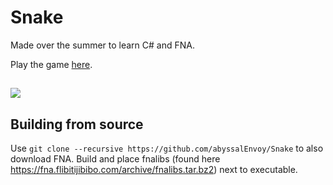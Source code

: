 # Snake

Made over the summer to learn C# and FNA.

Play the game [here](https://abyssalenvoy.itch.io/snake-ii).

##
![](https://img.itch.zone/aW1hZ2UvMTI0NTYwOS83MjU5Mzk2LnBuZw==/original/xS22Pg.png)

## Building from source

Use ```git clone --recursive https://github.com/abyssalEnvoy/Snake``` to also download FNA.
Build and place fnalibs (found here https://fna.flibitijibibo.com/archive/fnalibs.tar.bz2) next to executable.
